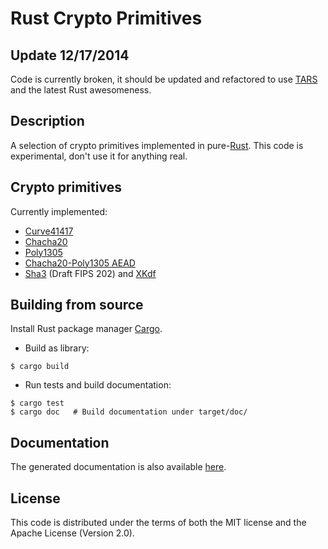 # Rust Crypto Primitives

## Update 12/17/2014

Code is currently broken, it should be updated and refactored to use [TARS](https://github.com/seb-m/tars) and the latest Rust awesomeness.

## Description

A selection of crypto primitives implemented in pure-[Rust](http://www.rust-lang.org/). This code is experimental, don't use it for anything real.


## Crypto primitives

Currently implemented:

* [Curve41417](http://safecurves.cr.yp.to/)
* [Chacha20](http://cr.yp.to/chacha.html)
* [Poly1305](http://cr.yp.to/mac.html)
* [Chacha20-Poly1305 AEAD](http://tools.ietf.org/html/draft-irtf-cfrg-chacha20-poly1305-01)
* [Sha3](http://csrc.nist.gov/groups/ST/hash/sha-3/sha-3_standardization.html) (Draft FIPS 202) and [XKdf](http://csrc.nist.gov/groups/ST/hash/sha-3/Aug2014/documents/perlner_kmac.pdf)


## Building from source

Install Rust package manager [Cargo](https://github.com/rust-lang/cargo).

* Build as library:

```
$ cargo build
```

* Run tests and build documentation:

```
$ cargo test
$ cargo doc   # Build documentation under target/doc/
```


## Documentation

The generated documentation is also available [here](http://www.rust-ci.org/seb-m/crypto.rs/doc/crypto/).


## License

This code is distributed under the terms of both the MIT license and the Apache License (Version 2.0).
